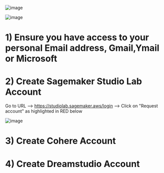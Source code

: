 
![image](https://github.com/jayyanar/genai-apps/assets/12956021/8001f020-7ec0-436f-b45c-b90b5bbf6e23)



![image](https://github.com/jayyanar/genai-apps/assets/12956021/3135ed87-4e36-4372-be22-a43e2d89fa7c)


# 1) Ensure you have access to your personal Email address, Gmail,Ymail or Microsoft

# 2) Create Sagemaker Studio Lab Account

 Go to URL --> https://studiolab.sagemaker.aws/login --> Click on "Request account" as highlighted in RED below

 ![image](https://github.com/jayyanar/genai-apps/assets/12956021/23c0c5cc-bdaa-4059-84a4-a010ec5d1d3f)




# 3) Create Cohere Account


# 4) Create Dreamstudio Account

